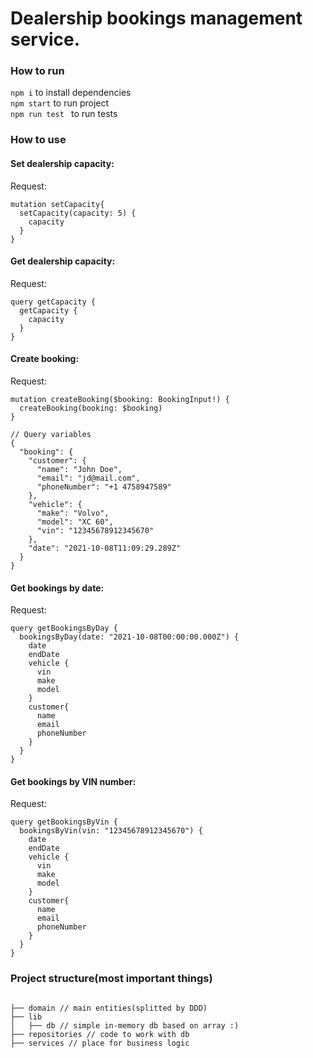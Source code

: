 # Dealership bookings management service.

### How to run
``npm i``  to install dependencies  
``npm start``  to run project  
``npm run test ``  to run tests

### How to use
#### Set dealership capacity:
Request:
```
mutation setCapacity{
  setCapacity(capacity: 5) {
    capacity
  }
}
```

#### Get dealership capacity:
Request:
```
query getCapacity {
  getCapacity {
    capacity
  }
}
```

#### Create booking:
Request:
```
mutation createBooking($booking: BookingInput!) {
  createBooking(booking: $booking)
}

// Query variables
{
  "booking": {
    "customer": {
      "name": "John Doe",
      "email": "jd@mail.com",
      "phoneNumber": "+1 4758947589"
    },
    "vehicle": {
      "make": "Volvo",
      "model": "XC 60",
      "vin": "12345678912345670"
    },
    "date": "2021-10-08T11:09:29.289Z"
  }
}
```

#### Get bookings by date:
Request:
```
query getBookingsByDay {
  bookingsByDay(date: "2021-10-08T00:00:00.000Z") {
    date
    endDate
    vehicle {
      vin
      make
      model
    }
    customer{
      name
      email
      phoneNumber
    }
  }
}
```

#### Get bookings by VIN number:
Request:
```
query getBookingsByVin {
  bookingsByVin(vin: "12345678912345670") {
    date
    endDate
    vehicle {
      vin
      make
      model
    }
    customer{
      name
      email
      phoneNumber
    }
  }
}
```

### Project structure(most important things)
```shell

├── domain // main entities(splitted by DDD)
├── lib
│   ├── db // simple in-memory db based on array :)
├── repositories // code to work with db
├── services // place for business logic

```
